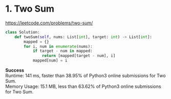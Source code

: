 # 1. Two Sum

https://leetcode.com/problems/two-sum/

```python
class Solution:
    def twoSum(self, nums: List[int], target: int) -> List[int]:
        mapped = {}
        for i, num in enumerate(nums):
            if target - num in mapped:
                return [mapped[target - num], i]
            mapped[num] = i
```

**Success**\
Runtime: 141 ms, faster than 38.95% of Python3 online submissions for Two Sum.\
Memory Usage: 15.1 MB, less than 63.62% of Python3 online submissions for Two Sum.
